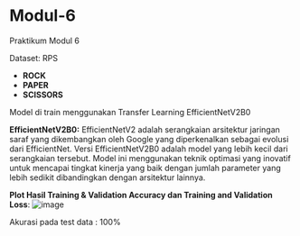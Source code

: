 # Modul-6
Praktikum Modul 6

Dataset: RPS

- **ROCK**
- **PAPER**
- **SCISSORS**

Model di train menggunakan Transfer Learning EfficientNetV2B0

**EfficientNetV2B0:**
EfficientNetV2 adalah serangkaian arsitektur jaringan saraf yang dikembangkan oleh Google yang diperkenalkan sebagai evolusi dari EfficientNet. Versi EfficientNetV2B0 adalah model yang lebih kecil dari serangkaian tersebut. Model ini menggunakan teknik optimasi yang inovatif untuk mencapai tingkat kinerja yang baik dengan jumlah parameter yang lebih sedikit dibandingkan dengan arsitektur lainnya.

**Plot Hasil Training & Validation Accuracy dan Training and Validation Loss**:
![image](https://github.com/vallentaustin/Modul-6/assets/140235444/2857a970-ad95-473e-9eb5-d0d622534cc4)


Akurasi pada test data : 100%



